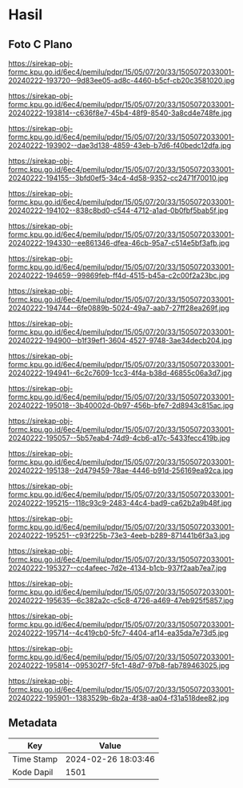 # Hasil

## Foto C Plano

https://sirekap-obj-formc.kpu.go.id/6ec4/pemilu/pdpr/15/05/07/20/33/1505072033001-20240222-193720--9d83ee05-ad8c-4460-b5cf-cb20c3581020.jpg

https://sirekap-obj-formc.kpu.go.id/6ec4/pemilu/pdpr/15/05/07/20/33/1505072033001-20240222-193814--c636f8e7-45b4-48f9-8540-3a8cd4e748fe.jpg

https://sirekap-obj-formc.kpu.go.id/6ec4/pemilu/pdpr/15/05/07/20/33/1505072033001-20240222-193902--dae3d138-4859-43eb-b7d6-f40bedc12dfa.jpg

https://sirekap-obj-formc.kpu.go.id/6ec4/pemilu/pdpr/15/05/07/20/33/1505072033001-20240222-194155--3bfd0ef5-34c4-4d58-9352-cc2471f70010.jpg

https://sirekap-obj-formc.kpu.go.id/6ec4/pemilu/pdpr/15/05/07/20/33/1505072033001-20240222-194102--838c8bd0-c544-4712-a1ad-0b0fbf5bab5f.jpg

https://sirekap-obj-formc.kpu.go.id/6ec4/pemilu/pdpr/15/05/07/20/33/1505072033001-20240222-194330--ee861346-dfea-46cb-95a7-c514e5bf3afb.jpg

https://sirekap-obj-formc.kpu.go.id/6ec4/pemilu/pdpr/15/05/07/20/33/1505072033001-20240222-194659--99869feb-ff4d-4515-b45a-c2c00f2a23bc.jpg

https://sirekap-obj-formc.kpu.go.id/6ec4/pemilu/pdpr/15/05/07/20/33/1505072033001-20240222-194744--6fe0889b-5024-49a7-aab7-27ff28ea269f.jpg

https://sirekap-obj-formc.kpu.go.id/6ec4/pemilu/pdpr/15/05/07/20/33/1505072033001-20240222-194900--b1f39ef1-3604-4527-9748-3ae34decb204.jpg

https://sirekap-obj-formc.kpu.go.id/6ec4/pemilu/pdpr/15/05/07/20/33/1505072033001-20240222-194941--6c2c7609-1cc3-4f4a-b38d-46855c06a3d7.jpg

https://sirekap-obj-formc.kpu.go.id/6ec4/pemilu/pdpr/15/05/07/20/33/1505072033001-20240222-195018--3b40002d-0b97-456b-bfe7-2d8943c815ac.jpg

https://sirekap-obj-formc.kpu.go.id/6ec4/pemilu/pdpr/15/05/07/20/33/1505072033001-20240222-195057--5b57eab4-74d9-4cb6-a17c-5433fecc419b.jpg

https://sirekap-obj-formc.kpu.go.id/6ec4/pemilu/pdpr/15/05/07/20/33/1505072033001-20240222-195138--2d479459-78ae-4446-b91d-256169ea92ca.jpg

https://sirekap-obj-formc.kpu.go.id/6ec4/pemilu/pdpr/15/05/07/20/33/1505072033001-20240222-195215--118c93c9-2483-44c4-bad9-ca62b2a9b48f.jpg

https://sirekap-obj-formc.kpu.go.id/6ec4/pemilu/pdpr/15/05/07/20/33/1505072033001-20240222-195251--c93f225b-73e3-4eeb-b289-871441b6f3a3.jpg

https://sirekap-obj-formc.kpu.go.id/6ec4/pemilu/pdpr/15/05/07/20/33/1505072033001-20240222-195327--cc4afeec-7d2e-4134-b1cb-937f2aab7ea7.jpg

https://sirekap-obj-formc.kpu.go.id/6ec4/pemilu/pdpr/15/05/07/20/33/1505072033001-20240222-195635--6c382a2c-c5c8-4726-a469-47eb925f5857.jpg

https://sirekap-obj-formc.kpu.go.id/6ec4/pemilu/pdpr/15/05/07/20/33/1505072033001-20240222-195714--4c419cb0-5fc7-4404-af14-ea35da7e73d5.jpg

https://sirekap-obj-formc.kpu.go.id/6ec4/pemilu/pdpr/15/05/07/20/33/1505072033001-20240222-195814--095302f7-5fc1-48d7-97b8-fab789463025.jpg

https://sirekap-obj-formc.kpu.go.id/6ec4/pemilu/pdpr/15/05/07/20/33/1505072033001-20240222-195901--1383529b-6b2a-4f38-aa04-f31a518dee82.jpg


## Metadata

| Key        | Value               |
| ---------- | ------------------- |
| Time Stamp | 2024-02-26 18:03:46 |
| Kode Dapil | 1501                |



